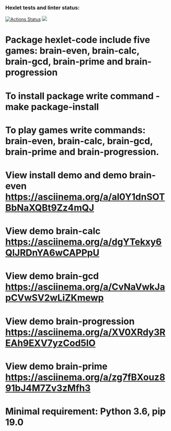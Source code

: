 ### Hexlet tests and linter status:
[![Actions Status](https://github.com/fomineandrei/python-project-49/actions/workflows/hexlet-check.yml/badge.svg)](https://github.com/fomineandrei/python-project-49/actions)
<a href="https://codeclimate.com/github/fomineandrei/python-project-49/maintainability"><img src="https://api.codeclimate.com/v1/badges/05afab767dfb3de6986b/maintainability" /></a>
# Package hexlet-code include five games: brain-even, brain-calc, brain-gcd, brain-prime and brain-progression
# To install package write command - make package-install
# To play games write commands: brain-even, brain-calc, brain-gcd, brain-prime and brain-progression.
# View install demo and demo brain-even  https://asciinema.org/a/al0Y1dnSOTBbNaXQBt9Zz4mQJ 
# View demo brain-calc  https://asciinema.org/a/dgYTekxy6QlJRDnYA6wCAPPpU
# View demo brain-gcd https://asciinema.org/a/CvNaVwkJapCVwSV2wLiZKmewp
# View demo brain-progression https://asciinema.org/a/XV0XRdy3REAh9EXV7yzCod5lO
# View demo brain-prime https://asciinema.org/a/zg7fBXouz891bJ4M7Zv3zMfh3
# Minimal requirement: Python 3.6, pip 19.0 
